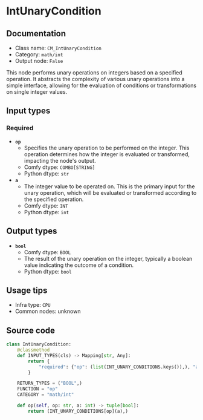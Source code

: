 # IntUnaryCondition
## Documentation
- Class name: `CM_IntUnaryCondition`
- Category: `math/int`
- Output node: `False`

This node performs unary operations on integers based on a specified operation. It abstracts the complexity of various unary operations into a simple interface, allowing for the evaluation of conditions or transformations on single integer values.
## Input types
### Required
- **`op`**
    - Specifies the unary operation to be performed on the integer. This operation determines how the integer is evaluated or transformed, impacting the node's output.
    - Comfy dtype: `COMBO[STRING]`
    - Python dtype: `str`
- **`a`**
    - The integer value to be operated on. This is the primary input for the unary operation, which will be evaluated or transformed according to the specified operation.
    - Comfy dtype: `INT`
    - Python dtype: `int`
## Output types
- **`bool`**
    - Comfy dtype: `BOOL`
    - The result of the unary operation on the integer, typically a boolean value indicating the outcome of a condition.
    - Python dtype: `bool`
## Usage tips
- Infra type: `CPU`
- Common nodes: unknown


## Source code
```python
class IntUnaryCondition:
    @classmethod
    def INPUT_TYPES(cls) -> Mapping[str, Any]:
        return {
            "required": {"op": (list(INT_UNARY_CONDITIONS.keys()),), "a": DEFAULT_INT}
        }

    RETURN_TYPES = ("BOOL",)
    FUNCTION = "op"
    CATEGORY = "math/int"

    def op(self, op: str, a: int) -> tuple[bool]:
        return (INT_UNARY_CONDITIONS[op](a),)

```
